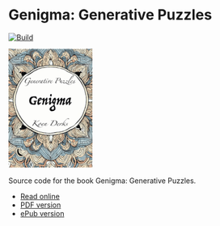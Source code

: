 # Genigma: Generative Puzzles

[![Build](https://github.com/koenderks/genigma/actions/workflows/build-book.yaml/badge.svg)](https://github.com/koenderks/genigma/actions/workflows/build-book.yaml)

<p align='left'><img src='https://github.com/koenderks/genigma/raw/master/front-page.png' width='33%'></p>

Source code for the book Genigma: Generative Puzzles.

- [Read online](https://koenderks.github.io/genigma/)
- [PDF version](https://koenderks.github.io/genigma/Genigma--Generative-Puzzles.pdf)
- [ePub version](https://koenderks.github.io/genigma/Genigma--Generative-Puzzles.epub)

